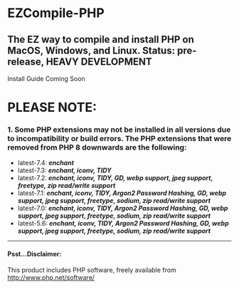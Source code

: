 # EZCompile-PHP
## The EZ way to compile and install PHP on MacOS, Windows, and Linux. Status: pre-release, HEAVY DEVELOPMENT
Install Guide Coming Soon

# PLEASE NOTE:
### 1. Some PHP extensions may not be installed in all versions due to incompatibility or build errors. The PHP extensions that were removed from PHP 8 downwards are the following:
  * latest-7.4: ***enchant***
  * latest-7.3: ***enchant, iconv, TIDY***
  * latest-7.2: ***enchant, iconv, TIDY, GD, webp support, jpeg support, freetype, zip read/write support***
  * latest-7.1: ***enchant, iconv, TIDY, Argon2 Password Hashing, GD, webp support, jpeg support, freetype, sodium, zip read/write support***
  * latest-7.0: ***enchant, iconv, TIDY, Argon2 Password Hashing, GD, webp support, jpeg support, freetype, sodium, zip read/write support***
  * latest-5.6: ***enchant, iconv, TIDY, Argon2 Password Hashing, GD, webp support, jpeg support, freetype, sodium, zip read/write support***
---
#### Psst...Disclaimer:

This product includes PHP software, freely available from <http://www.php.net/software/>